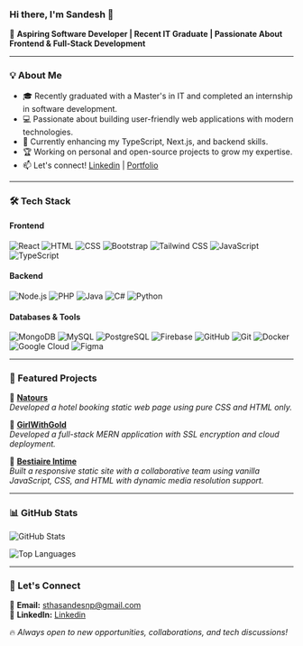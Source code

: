 ### Hi there, I'm Sandesh 👋

🚀 **Aspiring Software Developer | Recent IT Graduate | Passionate About Frontend & Full-Stack Development**

---

### 💡 About Me

- 🎓 Recently graduated with a Master's in IT and completed an internship in software development.
- 💻 Passionate about building user-friendly web applications with modern technologies.
- 🌱 Currently enhancing my TypeScript, Next.js, and backend skills.
- 🏆 Working on personal and open-source projects to grow my expertise.
- 📫 Let's connect! [Linkedin](linkedin.com/in/sthasandes) | [Portfolio](https://github.com/sandesnp)

---

### 🛠️ Tech Stack

#### **Frontend**
![React](https://img.shields.io/badge/-React-61DAFB?style=flat&logo=react&logoColor=white)
![HTML](https://img.shields.io/badge/-HTML-E34F26?style=flat&logo=html5&logoColor=white)
![CSS](https://img.shields.io/badge/-CSS-1572B6?style=flat&logo=css3&logoColor=white)
![Bootstrap](https://img.shields.io/badge/-Bootstrap-7952B3?style=flat&logo=bootstrap&logoColor=white)
![Tailwind CSS](https://img.shields.io/badge/-TailwindCSS-38B2AC?style=flat&logo=tailwind-css&logoColor=white)
![JavaScript](https://img.shields.io/badge/-JavaScript-F7DF1E?style=flat&logo=javascript&logoColor=black)
![TypeScript](https://img.shields.io/badge/-TypeScript-007ACC?style=flat&logo=typescript&logoColor=white)

#### **Backend**
![Node.js](https://img.shields.io/badge/-Node.js-339933?style=flat&logo=node.js&logoColor=white)
![PHP](https://img.shields.io/badge/-PHP-777BB4?style=flat&logo=php&logoColor=white)
![Java](https://img.shields.io/badge/-Java-007396?style=flat&logo=java&logoColor=white)
![C#](https://img.shields.io/badge/-C%23-239120?style=flat&logo=c-sharp&logoColor=white)
![Python](https://img.shields.io/badge/-Python-3776AB?style=flat&logo=python&logoColor=white)

#### **Databases & Tools**
![MongoDB](https://img.shields.io/badge/-MongoDB-47A248?style=flat&logo=mongodb&logoColor=white)
![MySQL](https://img.shields.io/badge/-MySQL-4479A1?style=flat&logo=mysql&logoColor=white)
![PostgreSQL](https://img.shields.io/badge/-PostgreSQL-336791?style=flat&logo=postgresql&logoColor=white)
![Firebase](https://img.shields.io/badge/-Firebase-FFCA28?style=flat&logo=firebase&logoColor=black)
![GitHub](https://img.shields.io/badge/-GitHub-181717?style=flat&logo=github&logoColor=white)
![Git](https://img.shields.io/badge/-Git-F05032?style=flat&logo=git&logoColor=white)
![Docker](https://img.shields.io/badge/-Docker-2496ED?style=flat&logo=docker&logoColor=white)
![Google Cloud](https://img.shields.io/badge/-Google%20Cloud-4285F4?style=flat&logo=google-cloud&logoColor=white)
![Figma](https://img.shields.io/badge/-Figma-F24E1E?style=flat&logo=figma&logoColor=white)

---

### 📌 Featured Projects

🚀 **[Natours](https://github.com/sandesnp/Natours-scss.git)**  
*Developed a hotel booking static web page using pure CSS and HTML only.*

🚀 **[GirlWithGold](https://github.com/sandesnp/girlwithgold)**  
*Developed a full-stack MERN application with SSL encryption and cloud deployment.*

🚀 **[Bestiaire Intime](https://github.com/sandesnp/girlwithgold)**  
*Built a responsive static site with a collaborative team using vanilla JavaScript, CSS, and HTML with dynamic 
media resolution support.*

---

### 📊 GitHub Stats

![GitHub Stats](https://github-readme-stats.vercel.app/api?username=sandesnp&show_icons=true&theme=radical)

![Top Languages](https://github-readme-stats.vercel.app/api/top-langs/?username=sandesnp&layout=compact&theme=radical)

---

### 🤝 Let's Connect

📩 **Email:** sthasandesnp@gmail.com  
🔗 **LinkedIn:** [Linkedin](linkedin.com/in/sthasandes)  

🔥 *Always open to new opportunities, collaborations, and tech discussions!*

